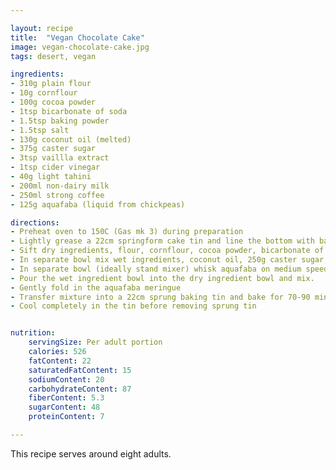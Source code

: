 ```yaml
---

layout: recipe
title:  "Vegan Chocolate Cake"
image: vegan-chocolate-cake.jpg
tags: desert, vegan

ingredients:
- 310g plain flour
- 10g cornflour
- 100g cocoa powder
- 1tsp bicarbonate of soda
- 1.5tsp baking powder
- 1.5tsp salt
- 130g coconut oil (melted)
- 375g caster sugar
- 3tsp vaillla extract
- 1tsp cider vinegar
- 40g light tahini
- 200ml non-dairy milk
- 250ml strong coffee
- 125g aquafaba (liquid from chickpeas)

directions:
- Preheat oven to 150C (Gas mk 3) during preparation
- Lightly grease a 22cm springform cake tin and line the bottom with baking parchment
- Sift dry ingredients, flour, cornflour, cocoa powder, bicarbonate of soda, baking powder and salt into a large bowl
- In separate bowl mix wet ingredients, coconut oil, 250g caster sugar, vanilla extract, cider vinegar, tahini, milk and coffee
- In separate bowl (ideally stand mixer) whisk aquafaba on medium speed for 2 minutes.  Begin adding remaining 125g caster sugar, add one teaspoon at a time waiting until fully mixed before adding the next.  When all sugar added continue mixing on medium speed for further 10 minutes.
- Pour the wet ingredient bowl into the dry ingredient bowl and mix.
- Gently fold in the aquafaba meringue
- Transfer mixture into a 22cm sprung baking tin and bake for 70-90 minute. The cake is cooked when skewer can be inserted into middle and come out clean.
- Cool completely in the tin before removing sprung tin


nutrition:
    servingSize: Per adult portion
    calories: 526
    fatContent: 22
    saturatedFatContent: 15
    sodiumContent: 20
    carbohydrateContent: 87
    fiberContent: 5.3
    sugarContent: 48
    proteinContent: 7

---
```


This recipe serves around eight adults.